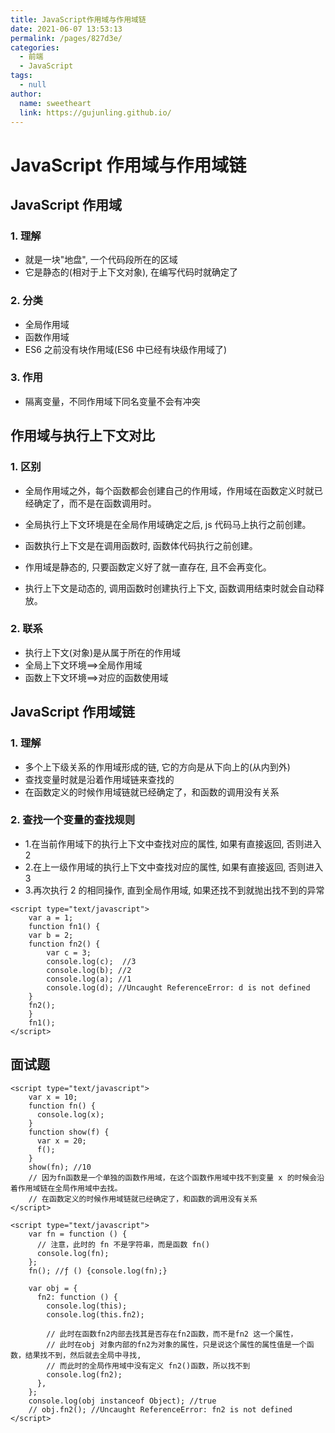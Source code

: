 ```yaml
---
title: JavaScript作用域与作用域链
date: 2021-06-07 13:53:13
permalink: /pages/827d3e/
categories: 
  - 前端
  - JavaScript
tags: 
  - null
author: 
  name: sweetheart
  link: https://gujunling.github.io/
---
```

# JavaScript 作用域与作用域链

## JavaScript 作用域

### 1. 理解

- 就是一块"地盘", 一个代码段所在的区域
- 它是静态的(相对于上下文对象), 在编写代码时就确定了

### 2. 分类

- 全局作用域
- 函数作用域
- ES6 之前没有块作用域(ES6 中已经有块级作用域了)

### 3. 作用

- 隔离变量，不同作用域下同名变量不会有冲突

## 作用域与执行上下文对比

### 1. 区别

- 全局作用域之外，每个函数都会创建自己的作用域，作用域在函数定义时就已经确定了，而不是在函数调用时。
- 全局执行上下文环境是在全局作用域确定之后, js 代码马上执行之前创建。
- 函数执行上下文是在调用函数时, 函数体代码执行之前创建。

- 作用域是静态的, 只要函数定义好了就一直存在, 且不会再变化。
- 执行上下文是动态的, 调用函数时创建执行上下文, 函数调用结束时就会自动释放。

### 2. 联系

- 执行上下文(对象)是从属于所在的作用域
- 全局上下文环境==>全局作用域
- 函数上下文环境==>对应的函数使用域

## JavaScript 作用域链

### 1. 理解

- 多个上下级关系的作用域形成的链, 它的方向是从下向上的(从内到外)
- 查找变量时就是沿着作用域链来查找的
- 在函数定义的时候作用域链就已经确定了，和函数的调用没有关系

### 2. 查找一个变量的查找规则

- 1.在当前作用域下的执行上下文中查找对应的属性, 如果有直接返回, 否则进入 2
- 2.在上一级作用域的执行上下文中查找对应的属性, 如果有直接返回, 否则进入 3
- 3.再次执行 2 的相同操作, 直到全局作用域, 如果还找不到就抛出找不到的异常

```
<script type="text/javascript">
    var a = 1;
    function fn1() {
    var b = 2;
    function fn2() {
        var c = 3;
        console.log(c);  //3
        console.log(b); //2
        console.log(a); //1
        console.log(d); //Uncaught ReferenceError: d is not defined
    }
    fn2();
    }
    fn1();
</script>
```

## 面试题

```
<script type="text/javascript">
    var x = 10;
    function fn() {
      console.log(x);
    }
    function show(f) {
      var x = 20;
      f();
    }
    show(fn); //10
    // 因为fn函数是一个单独的函数作用域，在这个函数作用域中找不到变量 x 的时候会沿着作用域链在全局作用域中去找。
    // 在函数定义的时候作用域链就已经确定了，和函数的调用没有关系
</script>
```

```
<script type="text/javascript">
    var fn = function () {
      // 注意，此时的 fn 不是字符串，而是函数 fn()
      console.log(fn);
    };
    fn(); //ƒ () {console.log(fn);}

    var obj = {
      fn2: function () {
        console.log(this);
        console.log(this.fn2);

        // 此时在函数fn2内部去找其是否存在fn2函数，而不是fn2 这一个属性，
        // 此时在obj 对象内部的fn2为对象的属性，只是说这个属性的属性值是一个函数，结果找不到，然后就去全局中寻找,
        // 而此时的全局作用域中没有定义 fn2()函数，所以找不到
        console.log(fn2);
      },
    };
    console.log(obj instanceof Object); //true
    // obj.fn2(); //Uncaught ReferenceError: fn2 is not defined
</script>
```
